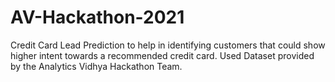 # AV-Hackathon-2021
Credit Card Lead Prediction to help in identifying customers that could show higher intent towards a recommended credit card. Used Dataset provided by the Analytics Vidhya Hackathon Team.
